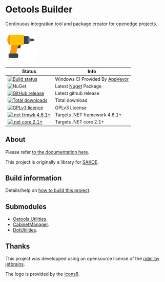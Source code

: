 # Oetools Builder

Continuous integration tool and package creator for openedge projects.

[![logo](docs/images/logo.png)](https://jcaillon.github.io/Oetools.Builder/)

Status | Info
------ | --------
[![Build status](https://ci.appveyor.com/api/projects/status/xnjxlnv60iuu9cq4/branch/master?svg=true)](https://ci.appveyor.com/project/jcaillon/oetools-builder) | Windows CI Provided By [AppVeyor][]
![NuGet](https://img.shields.io/nuget/v/Noyacode.Oetools.Builder.svg) | Latest [Nuget][] Package
[![GitHub release](https://img.shields.io/github/release/jcaillon/Oetools.Builder.svg)](https://github.com/jcaillon/Oetools.Builder/releases/latest) | Latest github release
[![Total downloads](https://img.shields.io/github/downloads/jcaillon/Oetools.Builder/total.svg)](https://github.com/jcaillon/Oetools.Builder/releases) | Total download
[![GPLv3 licence](https://img.shields.io/badge/License-GPLv3-74A5C2.svg)](https://github.com/jcaillon/Oetools.Builder/blob/master/LICENSE) | GPLv3 License
[![.net frmwk 4.6.1+](https://img.shields.io/badge/.NET%20Framework-4.6.1+-C8597A.svg)](http://go.microsoft.com/fwlink/?LinkId=671743) | Targets .NET framework 4.6.1+
[![.net core 2.1+](https://img.shields.io/badge/.NET%20core-2.1+-C8597A.svg)](https://dotnet.microsoft.com/download/dotnet-core/2.2) | Targets .NET core 2.1+

[AppVeyor]:http://www.appveyor.com/
[Nuget]:https://www.nuget.org/packages/Noyacode.Oetools.Builder/

## About

Please refer [to the documentation here](https://jcaillon.github.io/Oetools.Builder/).

This project is originally a library for [SAKOE](https://github.com/jcaillon/Oetools.Sakoe).

## Build information

Details/help on [how to build this project](docs/BUILD.md).

## Submodules

- [Oetools.Utilities](https://github.com/jcaillon/Oetools.Utilities).
- [CabinetManager](https://github.com/jcaillon/CabinetManager).
- [DotUtilities](https://github.com/jcaillon/DotUtilities).

## Thanks

This project was developped using an opensource license of the [rider by jetbrains](https://www.jetbrains.com/).

The logo is provided by the [icons8](https://icons8.com/).
